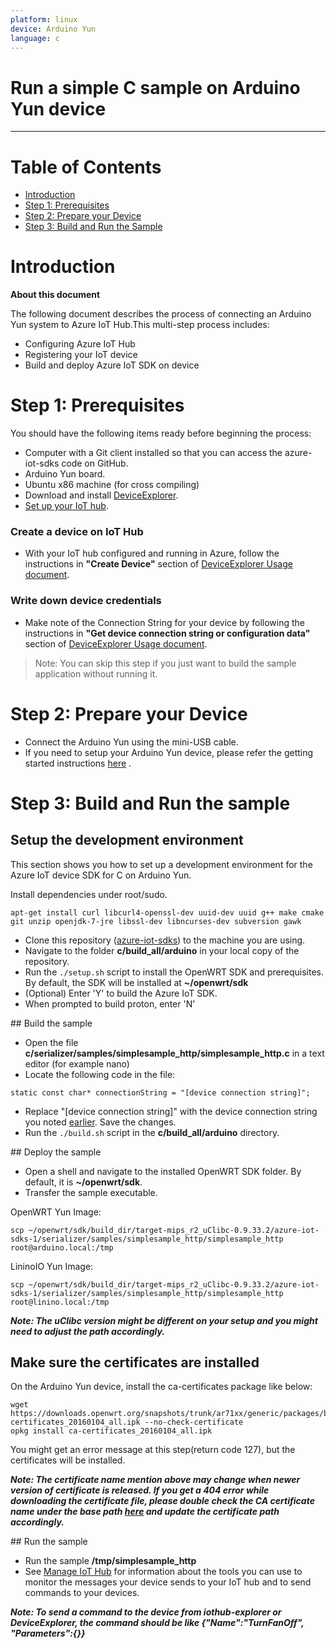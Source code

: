 ```yaml
---
platform: linux
device: Arduino Yun
language: c
---
```


Run a simple C sample on Arduino Yun device
===
---

# Table of Contents

-   [Introduction](#Introduction)
-   [Step 1: Prerequisites](#Step-1-Prerequisites)
-   [Step 2: Prepare your Device](#Step-2-PrepareDevice)
-   [Step 3: Build and Run the Sample](#Step-3-Build)

<a name="Introduction"></a>
# Introduction

**About this document**

The following document describes the process of connecting an Arduino Yun system to Azure IoT Hub.This multi-step process includes:
-   Configuring Azure IoT Hub
-   Registering your IoT device
-   Build and deploy Azure IoT SDK on device

<a name="Step-1-Prerequisites"></a>
# Step 1: Prerequisites

You should have the following items ready before beginning the process:
-   Computer with a Git client installed so that you can access the azure-iot-sdks code on GitHub.
  - Arduino Yun board.
  - Ubuntu x86 machine (for cross compiling)
-   Download and install [DeviceExplorer](https://github.com/Azure/azure-iot-sdks/releases/download/2015-11-13/SetupDeviceExplorer.msi).
-   [Set up your IoT hub](https://github.com/Azure/azure-iot-sdks/blob/master/doc/setup_iothub.md).

### Create a device on IoT Hub
-   With your IoT hub configured and running in Azure, follow the instructions in **"Create Device"** section of [DeviceExplorer Usage document](https://github.com/Azure/azure-iot-sdks/blob/master/tools/DeviceExplorer/doc/how_to_use_device_explorer.md).

### Write down device credentials
-   Make note of the Connection String for your device by following the instructions in **"Get device connection string or configuration data"** section of [DeviceExplorer Usage document](https://github.com/Azure/azure-iot-sdks/blob/master/tools/DeviceExplorer/doc/how_to_use_device_explorer.md).

  > Note: You can skip this step if you just want to build the sample application without running it.

<a name="Step-2-PrepareDevice"></a>
# Step 2: Prepare your Device
-  Connect the Arduino Yun using the mini-USB cable.
-  If you need to setup your Arduino Yun device, please refer the getting started instructions [here](<https://www.arduino.cc/en/Guide/ArduinoYun>) .

<a name="Step-3-Build"></a>
# Step 3: Build and Run the sample

## Setup the development environment

This section shows you how to set up a development environment for the Azure IoT device SDK for C on Arduino Yun.

Install dependencies under root/sudo. 

``` 
apt-get install curl libcurl4-openssl-dev uuid-dev uuid g++ make cmake git unzip openjdk-7-jre libssl-dev libncurses-dev subversion gawk
```

- Clone this repository ([azure-iot-sdks](https://github.com/Azure/azure-iot-sdks)) to the machine you are using.
- Navigate to the folder **c/build_all/arduino** in your local copy of the repository.
- Run the `./setup.sh` script to install the OpenWRT SDK and prerequisites. By default, the SDK will be installed at **~/openwrt/sdk**
- (Optional) Enter 'Y' to build the Azure IoT SDK.
- When prompted to build proton, enter 'N'

 <a name="build"/>
## Build the sample

- Open the file **c/serializer/samples/simplesample_http/simplesample_http.c** in a text editor (for example nano)
- Locate the following code in the file:
```
static const char* connectionString = "[device connection string]";
```
- Replace "[device connection string]" with the device connection string you noted [earlier](#beforebegin). Save the changes.
- Run the `./build.sh` script in the **c/build_all/arduino** directory.   

<a name="deploy"/>
## Deploy the sample

- Open a shell and navigate to the installed OpenWRT SDK folder. By default, it is **~/openwrt/sdk**.
- Transfer the sample executable.

OpenWRT Yun Image:

```
scp ~/openwrt/sdk/build_dir/target-mips_r2_uClibc-0.9.33.2/azure-iot-sdks-1/serializer/samples/simplesample_http/simplesample_http root@arduino.local:/tmp
```

LininoIO Yun Image:

```
scp ~/openwrt/sdk/build_dir/target-mips_r2_uClibc-0.9.33.2/azure-iot-sdks-1/serializer/samples/simplesample_http/simplesample_http root@linino.local:/tmp
```

***Note: The uClibc version might be different on your setup and you might need to adjust the path accordingly.***

## Make sure the certificates are installed

On the Arduino Yun device, install the ca-certificates package like below:

```
wget https://downloads.openwrt.org/snapshots/trunk/ar71xx/generic/packages/base/ca-certificates_20160104_all.ipk --no-check-certificate
opkg install ca-certificates_20160104_all.ipk
```
You might get an error message at this step(return code 127), but the certificates will be installed.

***Note: The certificate name mention above may change when newer version of certificate is released. If you get a 404 error while downloading the certificate file, please double check the CA certificate name under the base path [here](https://downloads.openwrt.org/snapshots/trunk/ar71xx/generic/packages/base) and update the certificate path accordingly.***

<a name="run"/>
## Run the sample

- Run the sample **/tmp/simplesample_http**
- See [Manage IoT Hub][lnk-manage-iothub] for information about the tools you can use to monitor the messages your device sends to your IoT hub and to send commands to your devices.

***Note: To send a command to the device from iothub-explorer or DeviceExplorer, the command should be like {"Name":"TurnFanOff", "Parameters":{}}***

[setup-devbox-linux]: devbox_setup.md
[setup-iothub]: ../setup_iothub.md
[lnk-manage-iothub]: ../manage_iot_hub.md

